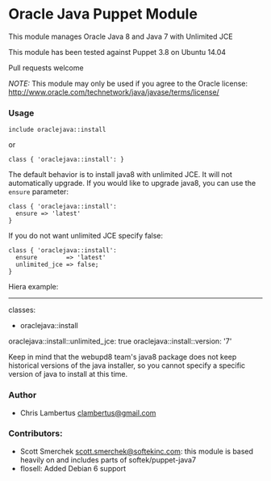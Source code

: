 # Oracle Java Puppet Module
This module manages Oracle Java 8 and Java 7 with Unlimited JCE

This module has been tested against Puppet 3.8 on Ubuntu 14.04

Pull requests welcome

*NOTE:* This module may only be used if you agree to the Oracle license: http://www.oracle.com/technetwork/java/javase/terms/license/

### Usage

    include oraclejava::install
    
or

    class { 'oraclejava::install': }

The default behavior is to install java8 with unlimited JCE. It will not automatically upgrade. If you would like to upgrade java8, you can use the `ensure` parameter:

    class { 'oraclejava::install':
      ensure => 'latest'
    }

If you do not want unlimited JCE specify false:

    class { 'oraclejava::install':
      ensure        => 'latest'
      unlimited_jce => false;
    }


Hiera example:

---
classes:
  - oraclejava::install

oraclejava::install::unlimited_jce: true
oraclejava::install::version: '7' 

Keep in mind that the webupd8 team's java8 package does not keep historical versions of the java installer, so you cannot specify a specific version of java to install at this time.

### Author
* Chris Lambertus <clambertus@gmail.com> 

### Contributors:
* Scott Smerchek <scott.smerchek@softekinc.com>: this module is based heavily on and includes parts of softek/puppet-java7
* flosell: Added Debian 6 support
